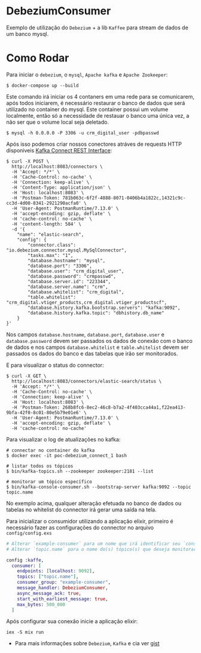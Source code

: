 # DebeziumConsumer

Exemplo de utilização do `Debezium` + a lib `Kaffee` para stream de dados de um banco mysql.

# Como Rodar

Para iniciar o `debezium`, o `mysql`, `Apache kafka` e `Apache Zookeeper`:

```console
$ docker-compose up --build
```

Este comando irá iniciar os 4 contaners em uma rede para se comunicarem, após todos iniciarem, é necessário restaurar o banco de dados que será utilizado no container do mysql. Este container possui um volume localmente, então só a necessidade de restauar o banco uma única vez, a não ser que o volume local seja deletado.

```console
$ mysql -h 0.0.0.0 -P 3306 -u crm_digital_user -pdbpasswd
```

Após isso podemos criar nossos conectores atráves de requests HTTP disponiveis [Kafka Connect REST Interface](https://docs.confluent.io/current/connect/references/restapi.html):

```console
$ curl -X POST \
  http://localhost:8083/connectors \
  -H 'Accept: */*' \
  -H 'Cache-Control: no-cache' \
  -H 'Connection: keep-alive' \
  -H 'Content-Type: application/json' \
  -H 'Host: localhost:8083' \
  -H 'Postman-Token: 781b063c-6f2f-4888-8071-0406b4a1822c,14321c9c-cc3d-4d00-8341-2921290acfa0' \
  -H 'User-Agent: PostmanRuntime/7.13.0' \
  -H 'accept-encoding: gzip, deflate' \
  -H 'cache-control: no-cache' \
  -H 'content-length: 584' \
  -d '{
	"name": "elastic-search",
	"config": {
		"connector.class": "io.debezium.connector.mysql.MySqlConnector",
		"tasks.max": "1",
		"database.hostname": "mysql",
		"database.port": "3306",
		"database.user": "crm_digital_user",
		"database.password": "crmpasswd",
		"database.server.id": "223344",
		"database.server.name": "crm",
		"database.whitelist": "crm_digital",
		"table.whitelist": "crm_digital.vtiger_products,crm_digital.vtiger_productscf",
		"database.history.kafka.bootstrap.servers": "kafka:9092",
		"database.history.kafka.topic": "dbhistory.db_name"
	}
}'
```
Nos campos `database.hostname`, `database.port`, `database.user` e `database.password` devem ser passados os dados de conexão com o banco de dados e nos campos `database.whitelist` e `table.whitelist` devem ser passados os dados do banco e das tabelas que irão ser monitorados.

E para visualizar o status do connector:

```console
$ curl -X GET \
  http://localhost:8083/connectors/elastic-search/status \
  -H 'Accept: */*' \
  -H 'Cache-Control: no-cache' \
  -H 'Connection: keep-alive' \
  -H 'Host: localhost:8083' \
  -H 'Postman-Token: 268b8fc6-8ec2-46c8-b7a2-4f403cca44a1,f22ea413-9bfa-42f0-8c01-80e5b79e01e6' \
  -H 'User-Agent: PostmanRuntime/7.13.0' \
  -H 'accept-encoding: gzip, deflate' \
  -H 'cache-control: no-cache'
```
Para visualizar o log de atualizações no kafka:

```console
# connectar no container do kafka
$ docker exec -it poc-debezium_connect_1 bash

# listar todos os tópicos
$ bin/kafka-topics.sh --zookeeper zookeeper:2181 --list

# monitorar um tópico específico
$ bin/kafka-console-consumer.sh --bootstrap-server kafka:9092 --topic topic.name
```

No exemplo acima, qualquer alteração efetuada no banco de dados ou tabelas no whitelist do connector irá gerar uma saída na tela.

Para inicializar o consumidor utilizando a aplicação elixir, primeiro é necessário fazer as configurações do connector no arquivo `config/config.exs`

```elixir
# Alterar `example-consumer` para um nome que irá identificar seu `consumer_group` no kafka.
# Alterar `topic.name` para o nome do(s) tópico(s) que deseja monitorar

config :kaffe,
  consumer: [
    endpoints: [localhost: 9092],
    topics: ["topic.name"],
    consumer_group: "example-consumer",
    message_handler: DebeziumConsumer,
    async_message_ack: true,
    start_with_earliest_message: true,
    max_bytes: 500_000
  ]
```

Após configurar sua conexão inicie a aplicação elixir:

```console
iex -S mix run
```

* Para mais informações sobre `Debezium`, `Kafka` e cia ver [gist](https://gist.github.com/viniciusilveira/927267468e1d9ac1f99f8e6e844b5f88)
